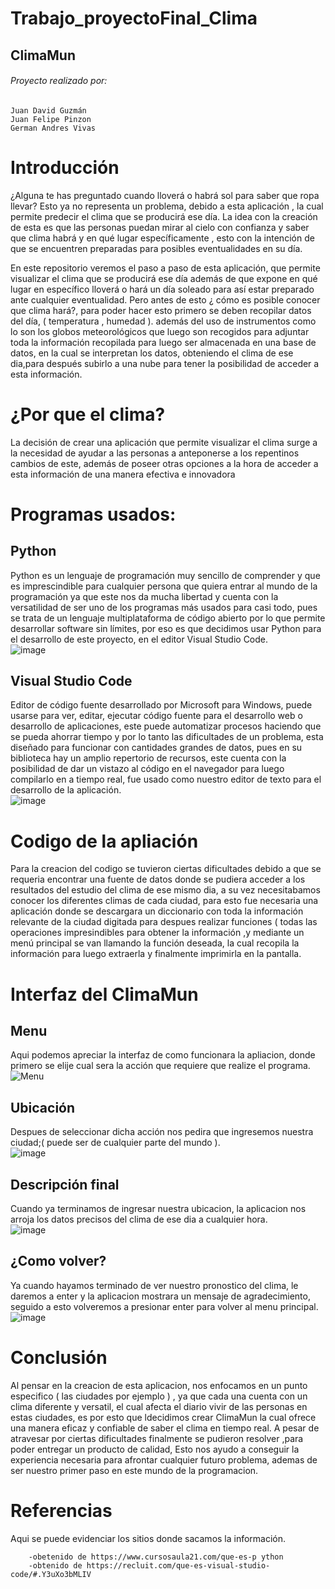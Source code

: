 # Trabajo_proyectoFinal_Clima
## ClimaMun 
###### Proyecto realizado por:
    Juan David Guzmán
    Juan Felipe Pinzon
    German Andres Vivas
# Introducción 
¿Alguna te has preguntado cuando lloverá o habrá sol para saber que ropa llevar?
Esto ya no representa un problema, debido a esta aplicación , la cual permite predecir el clima que se producirá ese día.
La idea con la creación de esta es que las personas puedan mirar  al cielo con confianza y saber que clima habrá y en qué lugar específicamente , esto con la intención de que se encuentren preparadas para posibles eventualidades en su día.

En este repositorio veremos el paso a paso de esta aplicación, que permite visualizar el clima que se producirá ese día además de que expone en qué lugar en específico lloverá o hará un día soleado para así estar preparado ante cualquier eventualidad. Pero antes de esto ¿ cómo es posible conocer que clima hará?, para poder hacer esto primero se deben recopilar datos del día, ( temperatura , humedad ). además del uso de instrumentos como lo son los globos meteorológicos que luego son recogidos para adjuntar toda la información recopilada para luego ser almacenada en una base de datos, en la cual se interpretan los datos, obteniendo el clima de ese dia,para después subirlo a una nube para tener la posibilidad de acceder a esta información.

# ¿Por que el clima?
La decisión de crear una aplicación que permite visualizar el clima surge a la necesidad de ayudar a las personas a anteponerse a los repentinos cambios de este, además de poseer otras opciones a la hora de acceder a esta información de una manera efectiva e innovadora
# Programas usados:
## Python
Python es un lenguaje de programación muy sencillo de comprender y que es imprescindible para cualquier persona que quiera entrar al mundo de la programación ya que este nos da mucha libertad y cuenta con la versatilidad de ser uno de los programas más usados para casi todo, pues se trata de un lenguaje multiplataforma de código abierto por lo que permite desarrollar software sin límites, por eso es que decidimos usar Python para el desarrollo de este proyecto, en el editor Visual Studio Code.
<br>
            ![image](https://user-images.githubusercontent.com/114431122/202952308-50626989-c770-4965-be67-bfcaa7dc8d7a.png)
<br>

## Visual Studio Code
Editor de código fuente desarrollado por Microsoft para Windows, puede usarse para ver, editar, ejecutar código fuente para el desarrollo web o desarrollo de aplicaciones, este puede automatizar procesos haciendo que se pueda ahorrar tiempo y por lo tanto las dificultades de un problema, esta diseñado para funcionar con cantidades grandes de datos, pues en su biblioteca hay un amplio repertorio de recursos, este cuenta con la posibilidad de dar un vistazo al código en el navegador para luego compilarlo en a tiempo real, fue usado como nuestro editor de texto para el desarrollo de la aplicación.
<br>
        ![image](https://user-images.githubusercontent.com/114431122/202954536-eacb993d-9118-4b77-b628-e698869e3434.png)
<br>
# Codigo de la apliación
Para la creacion del codigo se tuvieron ciertas dificultades debido a que se requeria encontrar una fuente de datos donde se pudiera acceder a los resultados del estudio del clima de ese mismo dia, a su vez  necesitabamos conocer los diferentes climas de cada  ciudad, para esto fue necesaria una aplicación donde se descargara un diccionario con toda la información relevante de la ciudad digitada para despues realizar funciones ( todas las operaciones impresindibles para obtener la información ,y mediante un menú principal se van llamando la función deseada, la cual recopila la información para luego extraerla y finalmente imprimirla en la pantalla.
# Interfaz del ClimaMun
## Menu
Aqui podemos apreciar la interfaz de como funcionara la apliacion, donde primero se elije cual sera la acción que requiere que realize el programa.
<br>
        ![Menu](https://user-images.githubusercontent.com/114431122/203177519-54a730f1-161c-4907-8a8e-01f4282081ad.png)
<br>
## Ubicación
Despues de seleccionar dicha acción nos pedira que ingresemos nuestra ciudad;( puede ser de cualquier parte del mundo ).
<br>
        ![image](https://user-images.githubusercontent.com/114431122/203178772-c4495d36-d207-4513-94f6-46b3a1980dbf.png)
<br>
## Descripción final
Cuando ya terminamos de ingresar nuestra ubicacion, la aplicacion nos arroja los datos precisos del clima de ese dia a cualquier hora.
<br>
        ![image](https://user-images.githubusercontent.com/114431122/203179061-e4583c21-a8bd-4da7-81e1-51485a161fe4.png)
<br>
## ¿Como volver?
Ya cuando hayamos terminado de ver nuestro pronostico del clima, le daremos a enter y la aplicacion mostrara un mensaje de agradecimiento, seguido a esto volveremos a presionar enter para volver al menu principal.
<br>
        ![image](https://user-images.githubusercontent.com/114431122/203179258-0fe87115-ab4c-4674-ad21-0de0a16bbdaa.png)
<br>
# Conclusión
Al pensar en la creacion de esta aplicacion, nos enfocamos en un punto especifico ( las ciudades por ejemplo ) , ya que cada una cuenta con un clima diferente y versatil, el cual afecta el diario vivir de las personas en  estas ciudades, es por esto que ldecidimos crear  ClimaMun la cual ofrece una manera eficaz y confiable de saber el clima en tiempo real.
 A pesar de atravesar por ciertas dificultades finalmente se pudieron resolver ,para poder entregar un producto de calidad, 
Esto nos ayudo a conseguir la experiencia necesaria para afrontar cualquier futuro problema, ademas de ser nuestro primer paso en este mundo de la programacion.

# Referencias
Aqui se puede evidenciar los sitios donde sacamos la información.

        -obetenido de https://www.cursosaula21.com/que-es-p ython
        -obtenido de https://recluit.com/que-es-visual-studio-code/#.Y3uXo3bMLIV


        

